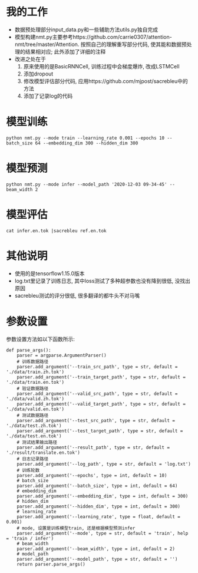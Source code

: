 # 我的工作
- 数据预处理部分input_data.py和一些辅助方法utils.py独自完成
- 模型构建nmt.py主要参考https://github.com/carrie0307/attention-nmt/tree/master/Attention. 按照自己的理解重写部分代码, 使其能和数据预处理的结果相对应; 此外添加了详细的注释
- 改进之处在于
    1. 原来使用的是BasicRNNCell, 训练过程中会梯度爆炸, 改成LSTMCell
    2. 添加dropout
    3. 修改模型评估部分代码, 应用https://github.com/mjpost/sacrebleu中的方法
    4. 添加了记录log的代码

# 模型训练
```
python nmt.py --mode train --learning_rate 0.001 --epochs 10 --batch_size 64 --embedding_dim 300 --hidden_dim 300
```

# 模型预测
```
python nmt.py --mode infer --model_path '2020-12-03 09-34-45' --beam_width 2
```

# 模型评估
```
cat infer.en.tok |sacrebleu ref.en.tok
```

# 其他说明
- 使用的是tensorflow1.15.0版本
- log.txt里记录了训练日志, 其中loss测试了多种超参数也没有降到很低, 没找出原因
- sacrebleu测试的评分很低, 很多翻译的都牛头不对马嘴

# 参数设置
参数设置方法如以下函数所示:
```
def parse_args():
    parser = argparse.ArgumentParser()
    # 训练数据路径
    parser.add_argument('--train_src_path', type = str, default = './data/train.zh.tok')
    parser.add_argument('--train_target_path', type = str, default = './data/train.en.tok')
    # 验证数据路径
    parser.add_argument('--valid_src_path', type = str, default = './data/valid.zh.tok')
    parser.add_argument('--valid_target_path', type = str, default = './data/valid.en.tok')
    # 测试数据路径
    parser.add_argument('--test_src_path', type = str, default = './data/test.zh.tok')
    parser.add_argument('--test_target_path', type = str, default = './data/test.en.tok')
    # 测试结果输出路径
    parser.add_argument('--result_path', type = str, default = './result/translate.en.tok')
    # 日志记录路径
    parser.add_argument('--log_path', type = str, default = 'log.txt')
    # 训练轮数
    parser.add_argument('--epochs', type = int, default = 10)
    # batch_size
    parser.add_argument('--batch_size', type = int, default = 64)
    # embedding_dim
    parser.add_argument('--embedding_dim', type = int, default = 300)
    # hidden_dim
    parser.add_argument('--hidden_dim', type = int, default = 300)
    # learning_rate
    parser.add_argument('--learning_rate', type = float, default = 0.001)
    # mode, 设置是训练模型train, 还是根据模型预测infer
    parser.add_argument('--mode', type = str, default = 'train', help = 'train / infer')
    # beam_width
    parser.add_argument('--beam_width', type = int, default = 2)
    # model_path
    parser.add_argument('--model_path', type = str, default = '')
    return parser.parse_args()
```